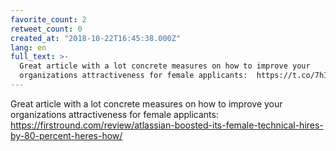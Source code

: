 ```yaml
---
favorite_count: 2
retweet_count: 0
created_at: "2018-10-22T16:45:38.000Z"
lang: en
full_text: >-
  Great article with a lot concrete measures on how to improve your
  organizations attractiveness for female applicants:  https://t.co/7hI6rqgJEA
---
```


Great article with a lot concrete measures on how to improve your organizations
attractiveness for female applicants:
<https://firstround.com/review/atlassian-boosted-its-female-technical-hires-by-80-percent-heres-how/>
